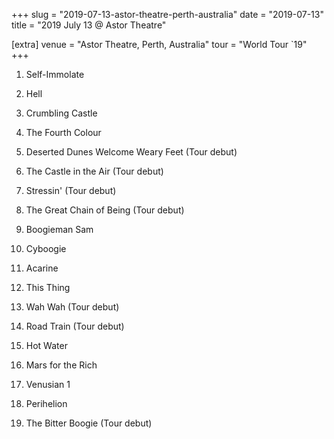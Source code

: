 +++
slug = "2019-07-13-astor-theatre-perth-australia"
date = "2019-07-13"
title = "2019 July 13 @ Astor Theatre"

[extra]
venue = "Astor Theatre, Perth, Australia"
tour = "World Tour `19"
+++


 1. Self-Immolate

 2. Hell

 3. Crumbling Castle

 4. The Fourth Colour

 5. Deserted Dunes Welcome Weary Feet
    (Tour debut)

 6. The Castle in the Air
    (Tour debut)

 7. Stressin'
    (Tour debut)

 8. The Great Chain of Being
    (Tour debut)

 9. Boogieman Sam

10. Cyboogie

11. Acarine

12. This Thing

13. Wah Wah
    (Tour debut)

14. Road Train
    (Tour debut)

15. Hot Water

16. Mars for the Rich

17. Venusian 1

18. Perihelion

19. The Bitter Boogie
    (Tour debut)


